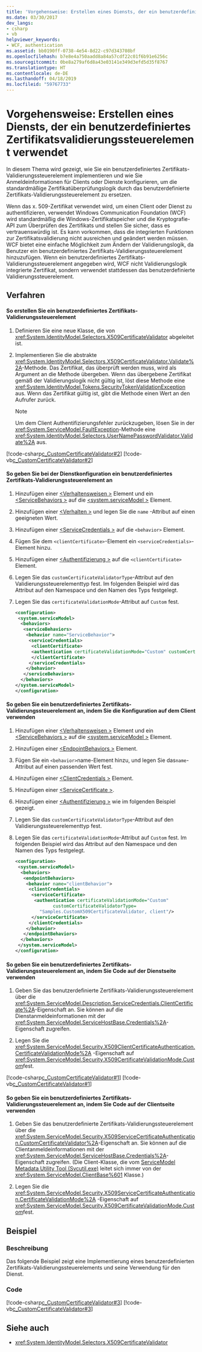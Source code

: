 ```yaml
---
title: 'Vorgehensweise: Erstellen eines Diensts, der ein benutzerdefiniertes Zertifikatsvalidierungssteuerelement verwendet'
ms.date: 03/30/2017
dev_langs:
- csharp
- vb
helpviewer_keywords:
- WCF, authentication
ms.assetid: bb0190ff-0738-4e54-8d22-c97d343708bf
ms.openlocfilehash: b7e8e4a750aadd8a84a57cdf22c01f6b91e6256c
ms.sourcegitcommit: 0be8a279af6d8a43e03141e349d3efd5d35f8767
ms.translationtype: HT
ms.contentlocale: de-DE
ms.lasthandoff: 04/18/2019
ms.locfileid: "59767733"
---
```

# <a name="how-to-create-a-service-that-employs-a-custom-certificate-validator"></a>Vorgehensweise: Erstellen eines Diensts, der ein benutzerdefiniertes Zertifikatsvalidierungssteuerelement verwendet
In diesem Thema wird gezeigt, wie Sie ein benutzerdefiniertes Zertifikats-Validierungssteuerelement implementieren und wie Sie Anmeldeinformationen für Clients oder Dienste konfigurieren, um die standardmäßige Zertifikatüberprüfungslogik durch das benutzerdefinierte Zertifikats-Validierungssteuerelement zu ersetzen.  
  
 Wenn das x. 509-Zertifikat verwendet wird, um einen Client oder Dienst zu authentifizieren, verwendet Windows Communication Foundation (WCF) wird standardmäßig die Windows-Zertifikatspeicher und die Kryptografie-API zum Überprüfen des Zertifikats und stellen Sie sicher, dass es vertrauenswürdig ist. Es kann vorkommen, dass die integrierten Funktionen zur Zertifikatsvalidierung nicht ausreichen und geändert werden müssen. WCF bietet eine einfache Möglichkeit zum Ändern der Validierungslogik, da Benutzer ein benutzerdefiniertes Zertifikats-Validierungssteuerelement hinzuzufügen. Wenn ein benutzerdefiniertes Zertifikats-Validierungssteuerelement angegeben wird, WCF nicht Validierungslogik integrierte Zertifikat, sondern verwendet stattdessen das benutzerdefinierte Validierungssteuerelement.  
  
## <a name="procedures"></a>Verfahren  
  
#### <a name="to-create-a-custom-certificate-validator"></a>So erstellen Sie ein benutzerdefiniertes Zertifikats-Validierungssteuerelement  
  
1. Definieren Sie eine neue Klasse, die von <xref:System.IdentityModel.Selectors.X509CertificateValidator> abgeleitet ist.  
  
2. Implementieren Sie die abstrakte <xref:System.IdentityModel.Selectors.X509CertificateValidator.Validate%2A>-Methode. Das Zertifikat, das überprüft werden muss, wird als Argument an die Methode übergeben. Wenn das übergebene Zertifikat gemäß der Validierungslogik nicht gültig ist, löst diese Methode eine <xref:System.IdentityModel.Tokens.SecurityTokenValidationException> aus. Wenn das Zertifikat gültig ist, gibt die Methode einen Wert an den Aufrufer zurück.  
  
    > [!NOTE]
    >  Um dem Client Authentifizierungsfehler zurückzugeben, lösen Sie in der <xref:System.ServiceModel.FaultException>-Methode eine <xref:System.IdentityModel.Selectors.UserNamePasswordValidator.Validate%2A> aus.  
  
 [!code-csharp[c_CustomCertificateValidator#2](../../../../samples/snippets/csharp/VS_Snippets_CFX/c_customcertificatevalidator/cs/source.cs#2)]
 [!code-vb[c_CustomCertificateValidator#2](../../../../samples/snippets/visualbasic/VS_Snippets_CFX/c_customcertificatevalidator/vb/source.vb#2)]  
  
#### <a name="to-specify-a-custom-certificate-validator-in-service-configuration"></a>So geben Sie bei der Dienstkonfiguration ein benutzerdefiniertes Zertifikats-Validierungssteuerelement an  
  
1. Hinzufügen einer [ \<Verhaltensweisen >](../../../../docs/framework/configure-apps/file-schema/wcf/behaviors.md) Element und ein [ \<ServiceBehaviors >](../../../../docs/framework/configure-apps/file-schema/wcf/servicebehaviors.md) auf die [ \<system.serviceModel >](../../../../docs/framework/configure-apps/file-schema/wcf/system-servicemodel.md) Element.  
  
2. Hinzufügen einer [ \<Verhalten >](../../../../docs/framework/configure-apps/file-schema/wcf/behavior-of-endpointbehaviors.md) und legen Sie die `name` -Attribut auf einen geeigneten Wert.  
  
3. Hinzufügen einer [ \<ServiceCredentials >](../../../../docs/framework/configure-apps/file-schema/wcf/servicecredentials.md) auf die `<behavior>` Element.  
  
4. Fügen Sie dem `<clientCertificate>`-Element ein `<serviceCredentials>`-Element hinzu.  
  
5. Hinzufügen einer [ \<Authentifizierung >](../../../../docs/framework/configure-apps/file-schema/wcf/authentication-of-clientcertificate-element.md) auf die `<clientCertificate>` Element.  
  
6. Legen Sie das `customCertificateValidatorType`-Attribut auf den Validierungssteuerelementtyp fest. Im folgenden Beispiel wird das Attribut auf den Namespace und den Namen des Typs festgelegt.  
  
7. Legen Sie das `certificateValidationMode`-Attribut auf `Custom` fest.  
  
    ```xml  
    <configuration>  
     <system.serviceModel>  
      <behaviors>  
       <serviceBehaviors>  
        <behavior name="ServiceBehavior">  
         <serviceCredentials>  
          <clientCertificate>  
          <authentication certificateValidationMode="Custom" customCertificateValidatorType="Samples.MyValidator, service" />  
          </clientCertificate>  
         </serviceCredentials>  
        </behavior>  
       </serviceBehaviors>  
      </behaviors>  
    </system.serviceModel>  
    </configuration>  
    ```  
  
#### <a name="to-specify-a-custom-certificate-validator-using-configuration-on-the-client"></a>So geben Sie ein benutzerdefiniertes Zertifikats-Validierungssteuerelement an, indem Sie die Konfiguration auf dem Client verwenden  
  
1. Hinzufügen einer [ \<Verhaltensweisen >](../../../../docs/framework/configure-apps/file-schema/wcf/behaviors.md) Element und ein [ \<ServiceBehaviors >](../../../../docs/framework/configure-apps/file-schema/wcf/servicebehaviors.md) auf die [ \<system.serviceModel >](../../../../docs/framework/configure-apps/file-schema/wcf/system-servicemodel.md) Element.  
  
2. Hinzufügen einer [ \<EndpointBehaviors >](../../../../docs/framework/configure-apps/file-schema/wcf/endpointbehaviors.md) Element.  
  
3. Fügen Sie ein `<behavior>`name-Element hinzu, und legen Sie das`name`-Attribut auf einen passenden Wert fest.  
  
4. Hinzufügen einer [ \<ClientCredentials >](../../../../docs/framework/configure-apps/file-schema/wcf/clientcredentials.md) Element.  
  
5. Hinzufügen einer [ \<ServiceCertificate >](../../../../docs/framework/configure-apps/file-schema/wcf/servicecertificate-of-clientcredentials-element.md).  
  
6. Hinzufügen einer [ \<Authentifizierung >](../../../../docs/framework/configure-apps/file-schema/wcf/authentication-of-servicecertificate-element.md) wie im folgenden Beispiel gezeigt.  
  
7. Legen Sie das `customCertificateValidatorType`-Attribut auf den Validierungssteuerelementtyp fest.  
  
8. Legen Sie das `certificateValidationMode`-Attribut auf `Custom` fest. Im folgenden Beispiel wird das Attribut auf den Namespace und den Namen des Typs festgelegt.  
  
    ```xml  
    <configuration>  
     <system.serviceModel>  
      <behaviors>  
       <endpointBehaviors>  
        <behavior name="clientBehavior">  
         <clientCredentials>  
          <serviceCertificate>  
           <authentication certificateValidationMode="Custom"   
                  customCertificateValidatorType=  
             "Samples.CustomX509CertificateValidator, client"/>  
          </serviceCertificate>  
         </clientCredentials>  
        </behavior>  
       </endpointBehaviors>  
      </behaviors>  
     </system.serviceModel>  
    </configuration>  
    ```  
  
#### <a name="to-specify-a-custom-certificate-validator-using-code-on-the-service"></a>So geben Sie ein benutzerdefiniertes Zertifikats-Validierungssteuerelement an, indem Sie Code auf der Dienstseite verwenden  
  
1. Geben Sie das benutzerdefinierte Zertifikats-Validierungssteuerelement über die <xref:System.ServiceModel.Description.ServiceCredentials.ClientCertificate%2A>-Eigenschaft an. Sie können auf die Dienstanmeldeinformationen mit der <xref:System.ServiceModel.ServiceHostBase.Credentials%2A>-Eigenschaft zugreifen.  
  
2. Legen Sie die <xref:System.ServiceModel.Security.X509ClientCertificateAuthentication.CertificateValidationMode%2A> -Eigenschaft auf <xref:System.ServiceModel.Security.X509CertificateValidationMode.Custom>fest.  
  
 [!code-csharp[c_CustomCertificateValidator#1](../../../../samples/snippets/csharp/VS_Snippets_CFX/c_customcertificatevalidator/cs/source.cs#1)]
 [!code-vb[c_CustomCertificateValidator#1](../../../../samples/snippets/visualbasic/VS_Snippets_CFX/c_customcertificatevalidator/vb/source.vb#1)]  
  
#### <a name="to-specify-a-custom-certificate-validator-using-code-on-the-client"></a>So geben Sie ein benutzerdefiniertes Zertifikats-Validierungssteuerelement an, indem Sie Code auf der Clientseite verwenden  
  
1. Geben Sie das benutzerdefinierte Zertifikats-Validierungssteuerelement über die <xref:System.ServiceModel.Security.X509ServiceCertificateAuthentication.CustomCertificateValidator%2A>-Eigenschaft an. Sie können auf die Clientanmeldeinformationen mit der <xref:System.ServiceModel.ServiceHostBase.Credentials%2A>-Eigenschaft zugreifen. (Die Client-Klasse, die vom [ServiceModel Metadata Utility Tool (Svcutil.exe)](../../../../docs/framework/wcf/servicemodel-metadata-utility-tool-svcutil-exe.md) leitet sich immer von der <xref:System.ServiceModel.ClientBase%601> Klasse.)  
  
2. Legen Sie die <xref:System.ServiceModel.Security.X509ServiceCertificateAuthentication.CertificateValidationMode%2A> -Eigenschaft auf <xref:System.ServiceModel.Security.X509CertificateValidationMode.Custom>fest.  
  
## <a name="example"></a>Beispiel  
  
### <a name="description"></a>Beschreibung  
 Das folgende Beispiel zeigt eine Implementierung eines benutzerdefinierten Zertifikats-Validierungssteuerelements und seine Verwendung für den Dienst.  
  
### <a name="code"></a>Code  
 [!code-csharp[c_CustomCertificateValidator#3](../../../../samples/snippets/csharp/VS_Snippets_CFX/c_customcertificatevalidator/cs/source.cs#3)]
 [!code-vb[c_CustomCertificateValidator#3](../../../../samples/snippets/visualbasic/VS_Snippets_CFX/c_customcertificatevalidator/vb/source.vb#3)]  
  
## <a name="see-also"></a>Siehe auch

- <xref:System.IdentityModel.Selectors.X509CertificateValidator>
